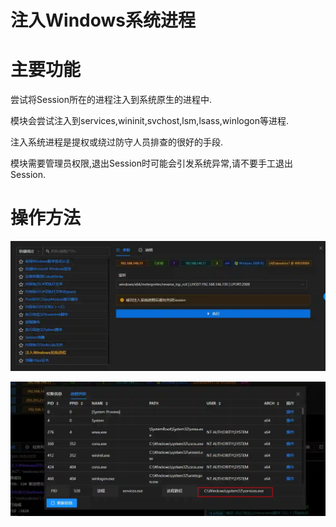 # 注入Windows系统进程

# 主要功能
尝试将Session所在的进程注入到系统原生的进程中. 

模块会尝试注入到services,wininit,svchost,lsm,lsass,winlogon等进程. 

注入系统进程是提权或绕过防守人员排查的很好的手段.

模块需要管理员权限,退出Session时可能会引发系统异常,请不要手工退出Session.

# 操作方法
![](img\DefenseEvasion_ProcessInjection_WindowsSystem\1.webp)



![](img\DefenseEvasion_ProcessInjection_WindowsSystem\2.webp)


